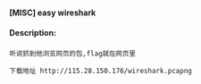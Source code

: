 #### [MISC] easy wireshark  

#### Description:   

```
听说抓到他浏览网页的包,flag就在网页里

下载地址 http://115.28.150.176/wireshark.pcapng
```

